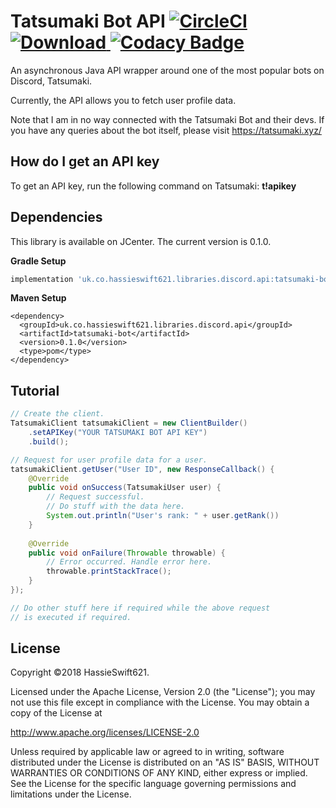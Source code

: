 Tatsumaki Bot API [![CircleCI](https://circleci.com/gh/hassieswift621/tatsumaki-bot-api.svg?style=svg)](https://circleci.com/gh/hassieswift621/tatsumaki-bot-api) [ ![Download](https://api.bintray.com/packages/hassieswift621/maven/tatsumaki-bot/images/download.svg) ](https://bintray.com/hassieswift621/maven/tatsumaki-bot/_latestVersion) [![Codacy Badge](https://api.codacy.com/project/badge/Grade/d965dfc58838444cb98eb199bc04e31a)](https://www.codacy.com/app/hassieswift621/tatsumaki-bot-api?utm_source=github.com&amp;utm_medium=referral&amp;utm_content=hassieswift621/tatsumaki-bot-api&amp;utm_campaign=Badge_Grade)
=================

An asynchronous Java API wrapper around one of the most popular bots on Discord, Tatsumaki.

Currently, the API allows you to fetch user profile data.

Note that I am in no way connected with the Tatsumaki Bot and their devs.
If you have any queries about the bot itself, please visit https://tatsumaki.xyz/

How do I get an API key
-----------------------
To get an API key, run the following command on Tatsumaki: **t!apikey**

Dependencies
------------
This library is available on JCenter. The current version is 0.1.0.

**Gradle Setup**
```gradle
implementation 'uk.co.hassieswift621.libraries.discord.api:tatsumaki-bot:0.1.0'
```

**Maven Setup**
```maven
<dependency>
  <groupId>uk.co.hassieswift621.libraries.discord.api</groupId>
  <artifactId>tatsumaki-bot</artifactId>
  <version>0.1.0</version>
  <type>pom</type>
</dependency>
```

Tutorial
--------
```java
// Create the client.
TatsumakiClient tatsumakiClient = new ClientBuilder()
    .setAPIKey("YOUR TATSUMAKI BOT API KEY")
    .build();

// Request for user profile data for a user.
tatsumakiClient.getUser("User ID", new ResponseCallback() {
    @Override
    public void onSuccess(TatsumakiUser user) {
        // Request successful.
        // Do stuff with the data here.
        System.out.println("User's rank: " + user.getRank())
    }
    
    @Override
    public void onFailure(Throwable throwable) {
        // Error occurred. Handle error here.
        throwable.printStackTrace();
    }
});

// Do other stuff here if required while the above request
// is executed if required.
```

License
-------
Copyright &copy;2018 HassieSwift621.

Licensed under the Apache License, Version 2.0 (the "License");
you may not use this file except in compliance with the License.
You may obtain a copy of the License at

http://www.apache.org/licenses/LICENSE-2.0

Unless required by applicable law or agreed to in writing, software
distributed under the License is distributed on an "AS IS" BASIS,
WITHOUT WARRANTIES OR CONDITIONS OF ANY KIND, either express or implied.
See the License for the specific language governing permissions and
limitations under the License.
